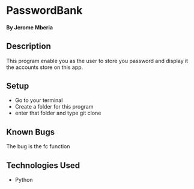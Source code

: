 # PasswordBank

#### By Jerome Mberia

## Description
This program enable you as the user to store you password and display it the accounts store on this app.

## Setup
* Go to your terminal
* Create a folder for this program
* enter that folder and type git clone <the copied url>

## Known Bugs
The bug is the fc function

## Technologies Used
* Python

